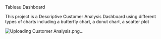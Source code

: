 Tableau Dashboard

This project is a Descriptive Customer Analysis Dashboard using different types of charts including a butterfly chart, a donut chart, a scatter plot

![Uploading Customer Analysis.png…]()
